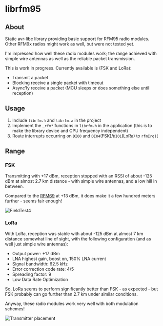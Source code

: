 # librfm95

## About

Static avr-libc library providing basic support for RFM95 radio modules.
Other RFM9x radios might work as well, but were not tested yet.  

I'm impressed how well these radio modules work; the range achieved with 
simple wire antennas as well as the reliable packet transmission.  

This is work in progress. Currently available is (FSK and LoRa):

- Transmit a packet
- Blocking receive a single packet with timeout
- Async'ly receive a packet (MCU sleeps or does something else until reception) 

## Usage

1. Include `librfm.h` and `librfm.a` in the project
2. Implement the `_rfm*` functions in `librfm.h` in the application
(this is to make the library device and CPU frequency independent)
3. Route interrupts occurring on `DIO0` and `DIO4`(FSK)/`DIO1`(LoRa) to `rfmIrq()`

## Range

### FSK

Transmitting with +17 dBm, reception stopped with an RSSI of about -125 dBm at 
almost 2.7 km distance - with simple wire antennas, and a low hill in between.  

Compared to the [RFM69](https://github.com/gitdode/librfm) at +13 dBm, it does 
make it a few hundred meters further - seems fair enough!  

![FieldTest4](https://github.com/user-attachments/assets/67f745c4-a47f-4cb1-a278-547a0b0e01e3)

### LoRa

With LoRa, reception was stable with about -125 dBm at almost 7 km distance 
somewhat line of sight, with the following configuration (and as well just 
simple wire antennas):

- Output power: +17 dBm
- LNA highest gain, boost on, 150% LNA current
- Signal bandwidth: 62.5 kHz
- Error correction code rate: 4/5
- Spreading factor: 9
- Low Data Rate Optimization

So, LoRa seems to perform significantly better than FSK - as expected - but FSK 
probably can go further than 2.7 km under similar conditions.

Anyway, these radio modules work very well with both modulation schemes!  

![Transmitter placement](https://github.com/user-attachments/assets/0579ce09-9a47-4a64-8224-680413c7764e)

